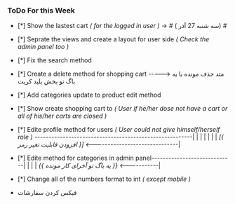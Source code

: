 ### ToDo For this Week ###

- [*] Show the lastest cart *( for the logged in user )* -> # (  سه شنبه  27 آذر) #
- [*] Seprate the views and create a layout for user side *( Check the admin panel too )*
- [*] Fix the search method 
- [*] Create a delete method for shopping cart -----> متد حذف مونده با یه باگ تو بخش بلید کریت
- [*] Add categories update to product edit method
- [*] Show create shopping cart to *( User if he/her dose not have a cart or all of his/her carts are closed )*
- [*] Edite profile method for users *( User could not give himself/herself role )* --------------------------------------------------------|
                                                                                                                                            |
                                                                                                                                            |
                                                                                                                                            |
                                                                                                                                            |
                                                                                                                                            |
                                                                                                                                            |
                                                                        *[{ افزودن قابلیت تغیر رمز }]*       <------------------------------|


- [*] Edite method for categories in admin panel-----------------------------|
                                                                             |
                                                                             |
                                                                             |
                        *{{ یه باگ تو آخرای کار مونده }}*        <-----------|

- [*] Change all of the numbers format to int *( except mobile )* 
- فیکس کردن سفارشات













